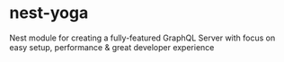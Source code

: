 # nest-yoga
Nest module for creating a fully-featured GraphQL Server with focus on easy setup, performance &amp; great developer experience
